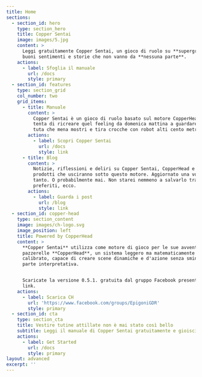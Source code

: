 ```yaml
---
title: Home
sections:
  - section_id: hero
    type: section_hero
    title: Copper Sentai
    image: images/5.jpg
    content: >
      Leggi gratuitamente Copper Sentai, un gioco di ruolo su **supergruppi**,
      buoni sentimenti e storie che non vanno da **nessuna parte**.
    actions:
      - label: Sfoglia il manuale
        url: /docs
        style: primary
  - section_id: features
    type: section_grid
    col_number: two
    grid_items:
      - title: Manuale
        content: >
          Copper Sentai è un gioco di ruolo basato sul motore CopperHead che
          tenta di ricreare quel feeling da domenica mattina a guardare gente in
          tuta che mena mostri e tira crocche con robot alti cento metri.
        actions:
          - label: Scopri Copper Sentai
            url: /docs
            style: link
      - title: Blog
        content: >
          Notizie, riflessioni e deliri su Copper Sentai, CopperHead e tutti i
          prodotti che usciranno sotto questo motore. Aggiornato una volta ogni
          tanto. O probabilmente mai. Non starei nemmeno a salvarlo tra i
          preferiti, ecco.
        actions:
          - label: Guarda i post
            url: /blog
            style: link
  - section_id: copper-head
    type: section_content
    image: images/ch-logo.svg
    image_position: left
    title: Powered by CopperHead
    content: >
      **Copper Sentai** utilizza come motore di gioco per le sue avventure
      pazzerelle **CopperHead**, un sistema leggero ma matematicamente
      calibrato, capace di creare scene dinamiche e d'azione senza sminuire la
      parte interpretativa.


      Scaricate la versione 0.5.1. gratuita dal gruppo Facebook presente al
      link.
    actions:
      - label: Scarica CH
        url: 'https://www.facebook.com/groups/EpigoniGDR'
        style: primary
  - section_id: cta
    type: section_cta
    title: Vestire tutine attillate non è mai stato così bello
    subtitle: Leggi il manuale di Copper Sentai gratuitamente e gioisci.
    actions:
      - label: Get Started
        url: /docs
        style: primary
layout: advanced
excerpt: ''
---
```

